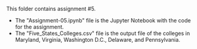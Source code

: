 This folder contains assignment #5. 
- The "Assignment-05.ipynb" file is the Jupyter Notebook with the code for the assignment.
- The "Five_States_Colleges.csv" file is the output file of the colleges in Maryland, Virginia, Washington D.C., Delaware, and Pennsylvania.  
